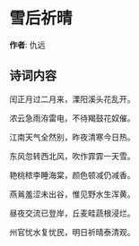 # 雪后祈晴

**作者**: 仇远

## 诗词内容

闰正月过二月来，溧阳溪头花乱开。

浓云急雨洊雷电，不待羯鼓花奴催。

江南天气全然别，昨夜清寒今日热。

东风忽转西北风，吹作霏霏一天雪。

艳桃秾李睡海棠，颜色顿减仍减香。

燕鶑羞涩未出谷，惟见野水生浑黄。

昼夜交流已登岸，丘麦畦蔬根浸烂。

州官忧水复忧民，明日祈晴泰清观。

